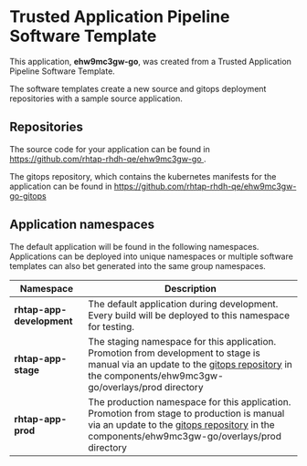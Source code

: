 # Trusted Application Pipeline Software Template

This application, **ehw9mc3gw-go**, was created from a Trusted Application Pipeline Software Template.

The software templates create a new source and gitops deployment repositories with a sample source application. 

## Repositories

The source code for your application can be found in [https://github.com/rhtap-rhdh-qe/ehw9mc3gw-go ](https://github.com/rhtap-rhdh-qe/ehw9mc3gw-go ).
 
The gitops repository, which contains the kubernetes manifests for the application can be found in 
[https://github.com/rhtap-rhdh-qe/ehw9mc3gw-go-gitops ](https://github.com/rhtap-rhdh-qe/ehw9mc3gw-go-gitops ) 

## Application namespaces 

The default application will be found in the following namespaces. Applications can be deployed into unique namespaces or multiple software templates can also bet generated into the same group namespaces.  

|  Namespace   |  Description   |  
| -------- | -------- |   
| **rhtap-app-development** | The default application during development. Every build will be deployed to this namespace for testing. | 
| **rhtap-app-stage** | The staging namespace for this application. Promotion from development to stage is manual via an update to the [gitops repository](https://github.com/rhtap-rhdh-qe/ehw9mc3gw-go-gitops ) in the components/ehw9mc3gw-go/overlays/prod directory |  
| **rhtap-app-prod** | The production namespace for this application. Promotion from stage to production is manual via an update to the [gitops repository](https://github.com/rhtap-rhdh-qe/ehw9mc3gw-go-gitops ) in the components/ehw9mc3gw-go/overlays/prod directory | 